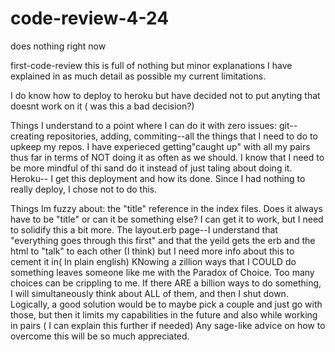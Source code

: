 # code-review-4-24
does nothing right now

first-code-review
this is full of nothing but minor explanations
I have explained in as much detail as possible my current limitations. 

I do know how to deploy to heroku but have decided not to put anyting that doesnt work on it
( was this a bad decision?)

Things I understand to a point where I can do it with zero issues:
git--creating repositories, adding, commiting--all the things that I need to do to upkeep my repos. 
I have experieced getting"caught up" with all my pairs thus far in terms of NOT doing it as often as we should. 
I know that I need to be more mindful of thi sand do it instead of just taling about doing it.
Heroku-- I get this deployment and how its done. Since I had nothing to really deploy, I chose not to do this.

Things Im fuzzy about:
the "title" reference in the index files. Does it always have to be "title" or can it be something else? 
I can get it to work, but I need to solidify this a bit more.
The layout.erb page--I understand that 
"everything goes through this first" and that the yeild gets the erb and the html to "talk" to each other (I think) but I need more info about this to cement it in( In plain english)
KNowing a zillion ways that I COULD do something leaves someone like me with
the Paradox of Choice. Too many choices can be crippling to me.
If there ARE a billion ways to do something, 
I will simultaneously think about ALL of them, and then I shut down.
Logically, a good solution would be to maybe pick a couple and just go with those,
but then it limits my capabilities in the future and also while working in pairs
( I can explain this further if needed) 
Any sage-like advice on how to overcome this will be so much appreciated. 

